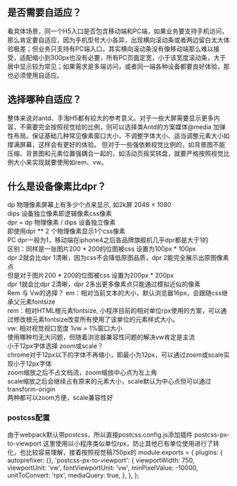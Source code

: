 ## 是否需要自适应？   
看具体场景，同一个H5入口是否包含移动端和PC端，如果业务要支持手机访问，那么肯定要自适应，因为手机型号大小各异，出现横向滚动条或者两边留白太大体验极差；但业务只支持有PC端入口，其实横向滚动条没有像移动端那么难以接受，适配缩小到300px也没有必要，所有PC页面定宽，小于该宽度滚动条，大于居中显示较为常见；如果需求是多端访问，或者同一端各种设备都要良好体验，那也必须使用自适应。

## 选择哪种自适应？  
整体来说对antd、手淘H5都有较大的参考意义。对于一些大屏需要显示更多内容，不需要完全按照视觉给的比例，则可以选择类Antd的方案媒体@media 加弹性布局。保证基础几种常见像素窗口大小，不调整字体大小、适当调整元素大小如撑满屏幕，这样会有更好的体验。
但对于一些强依赖视觉比例的，如背景图不能压缩、背景图和元素位置强耦合一起的，如活动页摇奖转盘，就要严格按照视觉比例大小来实现就要使用如rem、vw。
## 什么是设备像素比dpr？  
dp 物理像素屏幕上有多少个点来显示, 如2k屏 2048 × 1080  
dips 设备独立像素即逻辑像素css像素  
dpr = dp 物理像素 / dips 设备独立像素  
即使用dpr ** 2 个物理像素显示1个css像素  
PC dpr一般为1，移动端在iphone4之后各品牌旗舰机几乎dpr都是大于1的  
区别：同样是一张图片200 * 200的位图被css 设置为100px * 100px  
dpr 2就会比dpr 1清晰，因为css不会降低原图品质，dpr 2能完全展示出原图像素点  
但是对于图片200 * 200的位图被css 设置为200px * 200px  
dpr 1就会比dpr 2清晰，dpr 2多出更多像素点只能通过模拟近似的像素  
Rem 与 Vw的选择？ 
em：相对当前文本的大小，默认浏览器16px，会跟随css继承父元素fontsize  
rem：相对HTML根元素fontsize, 小程序目前的相对单位rpx使用的方案，可以通过修改根元素fontsize改变所有使用了该单位的元素样式大小。  
vw: 相对视觉视口宽度 1vw = 1%窗口大小  
使用哪种均无大问题，但随着浏览器兼容性问题的解决vw肯定是主流  
小于12px字体选择 zoom或scale？  
chrome对于12px以下的字体不再缩小，即最小为12px，可以通过zoom或scale实现小于12px字体  
zoom缩放之后不占文档流，zoom缩放中心点为左上角  
scale缩放之后会继续占有原来的元素大小，scale默认为中心点但可以通过transform-origin  
两种都可以zoom方便，scale兼容性好  

### postcss配置   
由于webpack默认带postcss，所以直接postcss.config.js添加插件 postcss-px-to-viewport
这里使用以小程序类似单位rpx，防止其他已有单位使用进行了转化，也比较容易理解，接着按照视觉稿750px的
module.exports = {
  plugins: {
    autoprefixer: {},
    'postcss-px-to-viewport': {
      viewportWidth: 750,
      viewportUnit: 'vw',
      fontViewportUnit: 'vw',
      minPixelValue: -10000,
      unitToConvert: 'rpx',
      mediaQuery: true,
    },
  },
};
